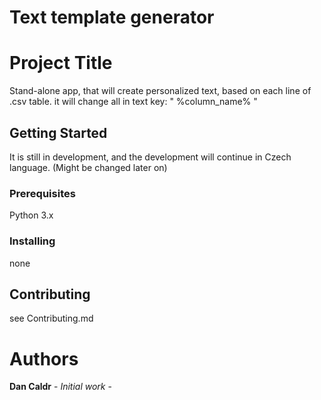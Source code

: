 # Text template generator
# Project Title

Stand-alone app, that will create personalized text, based on each line of .csv table. it will change all  in text key: " %column_name%  "
## Getting Started
It is still in development, and the development will continue in Czech language. (Might be changed later on)
### Prerequisites

Python 3.x


### Installing
 none


## Contributing
see Contributing.md



# Authors

 **Dan Caldr** - *Initial work* -
